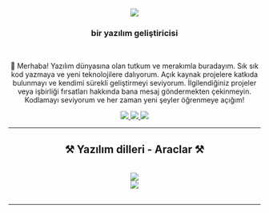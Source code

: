 
<h1 align="center">
    <img src="https://readme-typing-svg.herokuapp.com/?font=Righteous&size=35&center=true&vCenter=true&width=500&height=70&duration=4000&lines=Merhaba!+👋;+!;" />
</h1>

<h3 align="center">bir yazılım geliştiricisi</h3>

<br/>

<div align="center">
 
 🔭 Merhaba! Yazılım dünyasına olan tutkum ve merakımla buradayım. Sık sık kod yazmaya ve yeni teknolojilere dalıyorum. Açık kaynak projelere katkıda bulunmayı ve kendimi sürekli geliştirmeyi seviyorum. İlgilendiğiniz projeler veya işbirliği fırsatları hakkında bana mesaj göndermekten çekinmeyin. Kodlamayı seviyorum ve her zaman yeni şeyler öğrenmeye açığım!
 
 </div>
 
<div align="center"> 
  <a href="mailto:euhylmz622@gmail.com">
    <img src="https://img.shields.io/badge/Gmail-333333?style=for-the-badge&logo=gmail&logoColor=red" />
  </a>
  <a href="https://linkedin.com/" target="_blank">
    <img src="https://img.shields.io/badge/LinkedIn-0077B5?style=for-the-badge&logo=linkedin&logoColor=white" target="_blank" />
  </a>
  <a href="https://github.io" target="_blank">
     <img src="https://img.shields.io/badge/Portfolio-FF5722?style=for-the-badge&logo=todoist&logoColor=white" target="_blank" /> <!-- sqlite, safari, google-chrome are other good icon options -->
  </a>
</div>

 <hr/>
 
<h2 align="center">⚒️ Yazılım dilleri - Araclar ⚒️</h2>
<br/>
<div align="center">
    <img src="https://skillicons.dev/icons?i=github,python,javascript,firebase" /><br>
    <img src="https://skillicons.dev/icons?i=html,css,vscode,figma" />
</div>

<br/>
<hr/>



